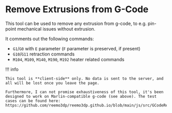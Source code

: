 # Remove Extrusions from G-Code

This tool can be used to remove any extrusion from g-code, to e.g. pin-point mechanical issues without extrusion.

It comments out the following commands:

- `G1`/`G0` with `E` parameter (`F` parameter is preserved, if present)
- `G10`/`G11` retraction commands
- `M104`, `M109`, `M140`, `M190`, `M192` heater related commands

!!! info

    This tool is **client-side** only. No data is sent to the server, and all will be lost once you leave the page.

    Furthermore, I can not promise exhaustiveness of this tool, it's been designed to work on Marlin-compatible g-code (see above). The test cases can be found here: https://github.com/reemo3dp/reemo3dp.github.io/blob/main/js/src/GCodeRemoveExtrusion.test.ts

<script type="module" src="/assets/js/GCodeRemoveExtrusion.js"></script>

<wizard-remove-extrusions></wizard-remove-extrusions>

<style>
    .md-sidebar.md-sidebar--secondary {
        display: none;
    }
    .md-main__inner {
        max-width: 100%;
    }
</style>